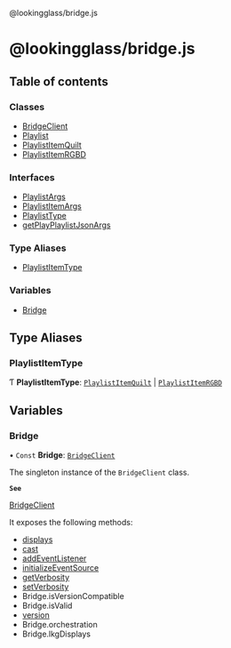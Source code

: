 @lookingglass/bridge.js

# @lookingglass/bridge.js

## Table of contents

### Classes

- [BridgeClient](classes/BridgeClient.md)
- [Playlist](classes/Playlist.md)
- [PlaylistItemQuilt](classes/PlaylistItemQuilt.md)
- [PlaylistItemRGBD](classes/PlaylistItemRGBD.md)

### Interfaces

- [PlaylistArgs](interfaces/PlaylistArgs.md)
- [PlaylistItemArgs](interfaces/PlaylistItemArgs.md)
- [PlaylistType](interfaces/PlaylistType.md)
- [getPlayPlaylistJsonArgs](interfaces/getPlayPlaylistJsonArgs.md)

### Type Aliases

- [PlaylistItemType](README.md#playlistitemtype)

### Variables

- [Bridge](README.md#bridge)

## Type Aliases

### PlaylistItemType

Ƭ **PlaylistItemType**: [`PlaylistItemQuilt`](classes/PlaylistItemQuilt.md) \| [`PlaylistItemRGBD`](classes/PlaylistItemRGBD.md)

## Variables

### Bridge

• `Const` **Bridge**: [`BridgeClient`](classes/BridgeClient.md)

The singleton instance of the `BridgeClient` class.

**`See`**

[BridgeClient](classes/BridgeClient.md)

It exposes the following methods:
 - [displays](classes/BridgeClient.md#displays)
 - [cast](classes/BridgeClient.md#cast)
 - [addEventListener](classes/BridgeClient.md#addeventlistener)
 - [initializeEventSource](classes/BridgeClient.md#initializeeventsource)
 - [getVerbosity](classes/BridgeClient.md#getverbosity)
 - [setVerbosity](classes/BridgeClient.md#setverbosity)
 - Bridge.isVersionCompatible
 - Bridge.isValid
 - [version](classes/BridgeClient.md#version)
 - Bridge.orchestration
 - Bridge.lkgDisplays
